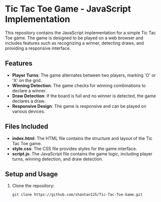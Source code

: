 # Tic Tac Toe Game - JavaScript Implementation

This repository contains the JavaScript implementation for a simple Tic Tac Toe game. The game is designed to be played on a web browser and includes features such as recognizing a winner, detecting draws, and providing a responsive interface.

## Features

- **Player Turns**: The game alternates between two players, marking 'O' or 'X' on the grid.
- **Winning Detection**: The game checks for winning combinations to declare a winner.
- **Draw Detection**: If the board is full and no winner is detected, the game declares a draw.
- **Responsive Design**: The game is responsive and can be played on various devices.

## Files Included

- **index.html**: The HTML file contains the structure and layout of the Tic Tac Toe game.
- **style.css**: The CSS file provides styles for the game interface.
- **script.js**: The JavaScript file contains the game logic, including player turns, winning detection, and draw detection.

## Setup and Usage

1. Clone the repository:

   ```bash
   git clone https://github.com/shantan125/Tic-Tac-Toe-Game.git
